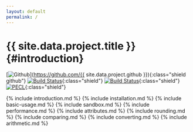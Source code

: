 ```yaml
---
layout: default
permalink: /
---
```


{{ site.data.project.title }} {#introduction}
============

[![Github](https://img.shields.io/badge/src-php--decimal-lightgrey.svg?style=flat-square&branch=master)](https://github.com/{{ site.data.project.github }}){:class="shield github"}
[![Build Status](https://travis-ci.org/php-decimal/ext-decimal.svg?branch=master&style=flat-square)](https://travis-ci.org/php-decimal/ext-decimal){:class="shield"}
[![Build Status](https://ci.appveyor.com/api/projects/status/lg5nw5tqgpmv1c33?svg=true)](https://ci.appveyor.com/project/rtheunissen/php-decimal){:class="shield"}
[![PECL](https://img.shields.io/badge/PECL-1.1.1-blue.svg)](https://pecl.php.net/package/decimal){:class="shield"}

{% include introduction.md %}
{% include installation.md %}
{% include basic-usage.md %}
{% include sandbox.md %}
{% include performance.md %}
{% include attributes.md %}
{% include rounding.md %}
{% include comparing.md %}
{% include converting.md %}
{% include arithmetic.md %}

